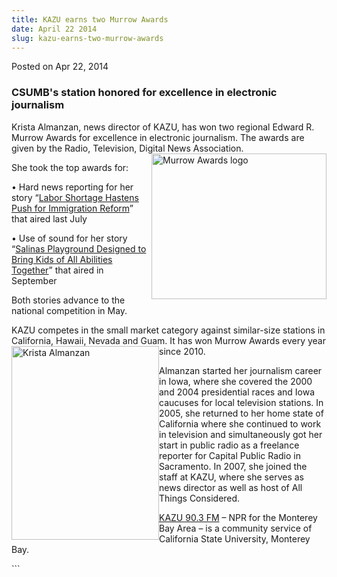 ```yaml
---
title: KAZU earns two Murrow Awards
date: April 22 2014
slug: kazu-earns-two-murrow-awards
---
```


 
<span class="date">Posted on Apr 22, 2014 </span>
<h3>CSUMB&apos;s station honored for excellence in electronic journalism</h3>
<p>
  Krista Almanzan, news director of KAZU, has won two regional Edward R. Murrow
  Awards for excellence in electronic journalism. The awards are given by the
  Radio, Television, Digital News Association.<img
    alt="Murrow Awards logo"
    src="https://news.csumb.edu/sites/default/files/65/attachments/news/images/murrow_award_2014.jpg"
    style="width:280px; height:233px; float:right"
  />
</p>
<p>She took the top awards for:</p>
<p>
  &#x2022; Hard news reporting for her story &#x201C;<a
    href="https://kazu.org/post/labor-shortage-hastens-push-immigration-reform"
    rel="nofollow"
    >Labor Shortage Hastens Push for Immigration Reform</a
  >&#x201D; that aired last July
</p>
<p>
  &#x2022; Use of sound for her story &#x201C;<a
    href="https://kazu.org/post/salinas-playground-designed-bring-kids-all-abilities-together"
    rel="nofollow"
    >Salinas Playground Designed to Bring Kids of All Abilities Together</a
  >&#x201D; that aired in September
</p>
<p>Both stories advance to the national competition in May.</p>
<p>
  KAZU competes in the small market category against similar-size stations in
  California, Hawaii, Nevada and Guam. It has won Murrow Awards every year since
  2010.&#xA0;<img
    alt="Krista Almanzan"
    src="https://news.csumb.edu/sites/default/files/65/attachments/news/images/almanzan.krista.jpg"
    style="width:236px; height:310px; float:left"
  />
</p>
<p>
  Almanzan started her journalism career in Iowa, where she covered the 2000 and
  2004 presidential races and Iowa caucuses for local television stations. In
  2005, she returned to her home state of California where she continued to work
  in television and simultaneously got her start in public radio as a freelance
  reporter for Capital Public Radio in Sacramento. In 2007, she joined the staff
  at KAZU, where she serves as news director as well as host of All Things
  Considered.
</p>
<p>
  <a href="https://kazu.org" rel="nofollow">KAZU 90.3 FM</a> &#x2013; NPR for the
  Monterey Bay Area &#x2013; is a community service of California State
  University, Monterey Bay.
</p>
```
